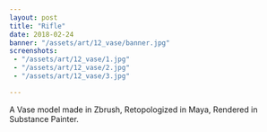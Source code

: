 ```yaml
---
layout: post
title: "Rifle"
date: 2018-02-24
banner: "/assets/art/12_vase/banner.jpg"
screenshots:
 - "/assets/art/12_vase/1.jpg"
 - "/assets/art/12_vase/2.jpg"
 - "/assets/art/12_vase/3.jpg"

---
```


A Vase model made in Zbrush, Retopologized in Maya, Rendered in Substance Painter.
